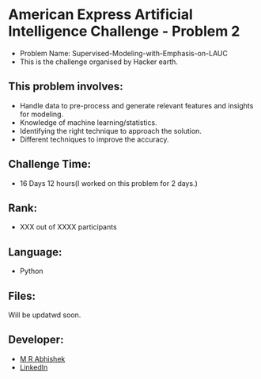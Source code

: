 # American Express Artificial Intelligence Challenge - Problem 2
- Problem Name: Supervised-Modeling-with-Emphasis-on-LAUC
- This is the challenge organised by Hacker earth.

## This problem involves:
- Handle data to pre-process and generate relevant features and insights for modeling.
- Knowledge of machine learning/statistics.
- Identifying the right technique to approach the solution.
- Different techniques to improve the accuracy.

## Challenge Time: 
- 16 Days 12 hours(I worked on this problem for 2 days.)

## Rank:
- XXX out of XXXX participants

## Language:
- Python

## Files:
Will be updatwd soon.

## Developer:
- [M R Abhishek](https://github.com/Abhishekmamidi123)
- [LinkedIn](https://www.linkedin.com/in/abhishek-mamidi-a7a982114/)
